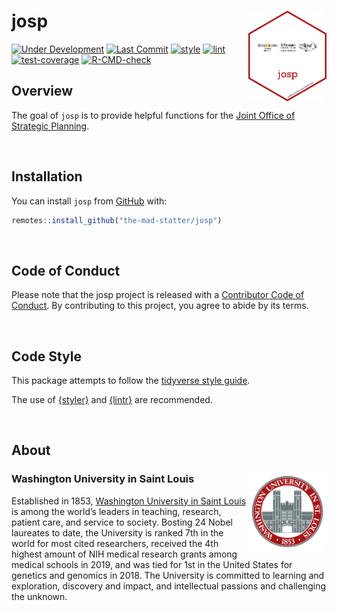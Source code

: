 
<!-- README.md is generated from README.Rmd. Please edit that file -->

# josp <img src="man/figures/josp_hex.png" align="right" width="125px" />

<!-- badges: start -->

[![Under
Development](https://img.shields.io/badge/status-under%20development-red.svg)](https://github.com/the-mad-statter/josp)
[![Last
Commit](https://img.shields.io/github/last-commit/the-mad-statter/josp.svg)](https://github.com/the-mad-statter/josp/commits/main)
[![style](https://github.com/the-mad-statter/josp/actions/workflows/style.yaml/badge.svg)](https://github.com/the-mad-statter/josp/actions/workflows/style.yaml)
[![lint](https://github.com/the-mad-statter/josp/actions/workflows/lint.yaml/badge.svg)](https://github.com/the-mad-statter/josp/actions/workflows/lint.yaml)
[![test-coverage](https://github.com/the-mad-statter/josp/actions/workflows/test-coverage.yaml/badge.svg)](https://github.com/the-mad-statter/josp/actions/workflows/test-coverage.yaml)
[![R-CMD-check](https://github.com/the-mad-statter/josp/actions/workflows/R-CMD-check.yaml/badge.svg)](https://github.com/the-mad-statter/josp/actions/workflows/R-CMD-check.yaml)
<!-- badges: end -->

## Overview

The goal of `josp` is to provide helpful functions for the [Joint Office
of Strategic Planning](https://medicine.wustl.edu/josp/).

<br />

## Installation

You can install `josp` from
[GitHub](https://github.com/the-mad-statter/josp) with:

``` r
remotes::install_github("the-mad-statter/josp")
```

<br />

## Code of Conduct

Please note that the josp project is released with a [Contributor Code
of
Conduct](https://contributor-covenant.org/version/2/0/CODE_OF_CONDUCT.html).
By contributing to this project, you agree to abide by its terms.

<br />

## Code Style

This package attempts to follow the [tidyverse style
guide](https://style.tidyverse.org/index.html).

The use of [{styler}](https://github.com/r-lib/styler) and
[{lintr}](https://github.com/r-lib/lintr) are recommended.

<br />

## About

### Washington University in Saint Louis <img src="man/figures/brookings_seal.png" align="right" width="125px"/>

Established in 1853, [Washington University in Saint
Louis](https://www.wustl.edu) is among the world’s leaders in teaching,
research, patient care, and service to society. Bosting 24 Nobel
laureates to date, the University is ranked 7th in the world for most
cited researchers, received the 4th highest amount of NIH medical
research grants among medical schools in 2019, and was tied for 1st in
the United States for genetics and genomics in 2018. The University is
committed to learning and exploration, discovery and impact, and
intellectual passions and challenging the unknown.
